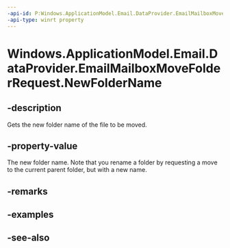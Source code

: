 ----api-id: P:Windows.ApplicationModel.Email.DataProvider.EmailMailboxMoveFolderRequest.NewFolderName
-api-type: winrt property
---<!-- Property syntaxpublic string NewFolderName { get; }--># Windows.ApplicationModel.Email.DataProvider.EmailMailboxMoveFolderRequest.NewFolderName## -descriptionGets the new folder name of the file to be moved.## -property-valueThe new folder name. Note that you rename a folder by requesting a move to the current parent folder, but with a new name.## -remarks## -examples## -see-also